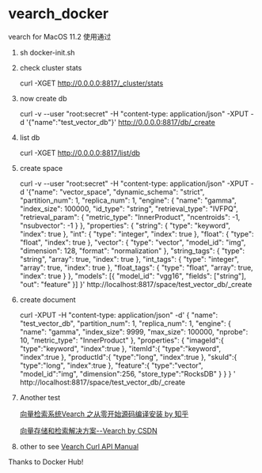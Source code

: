 # vearch_docker

vearch for MacOS 11.2 使用通过

1. sh docker-init.sh

2. check cluster stats

   curl -XGET http://0.0.0.0:8817/_cluster/stats

3. now create db

   curl -v --user "root:secret" -H "content-type: application/json" -XPUT -d '{"name":"test_vector_db"}' http://0.0.0.0:8817/db/_create

4. list db

   curl -XGET http://0.0.0.0:8817/list/db

5. create space

   curl -v --user "root:secret" -H "content-type: application/json" -XPUT -d  '{"name": "vector_space",
   	"dynamic_schema": "strict",
   	"partition_num": 1,
   	"replica_num": 1,
   	"engine": {
   		"name": "gamma",
   		"index_size": 100000,
   		"id_type": "string",
   		"retrieval_type": "IVFPQ",
   		"retrieval_param": {
   			"metric_type": "InnerProduct",
   			"ncentroids": -1,
   			"nsubvector": -1
   		}
   	},
   	"properties": {
   		"string": {
   			"type": "keyword",
   			"index": true
   		},
   		"int": {
   			"type": "integer",
   			"index": true
   		},
   		"float": {
   			"type": "float",
   			"index": true
   		},
   		"vector": {
   			"type": "vector",
   			"model_id": "img",
   			"dimension": 128,
   			"format": "normalization"
   		},
   		"string_tags": {
   			"type": "string",
   			"array": true,
   			"index": true
   		},
   		"int_tags": {
   			"type": "integer",
   			"array": true,
   			"index": true
   		},
   		"float_tags": {
   			"type": "float",
   			"array": true,
   			"index": true
   		}
   	},
   	"models": [{
   		"model_id": "vgg16",
   		"fields": ["string"],
   		"out": "feature"
   	}]
   }'  http://localhost:8817/space/test_vector_db/_create

6. create document

   curl -XPUT -H "content-type: application/json" -d' { "name": "test_vector_db", "partition_num": 1, "replica_num": 1, "engine": { "name": "gamma", "index_size": 9999, "max_size": 100000, "nprobe": 10, "metric_type": "InnerProduct" }, "properties": { "imageId":{ "type":"keyword", "index":true }, "itemId":{ "type":"keyword", "index":true }, "productId":{ "type":"long", "index":true }, "skuId":{ "type":"long", "index":true }, "feature":{ "type":"vector", "model_id":"img", "dimension":256, "store_type":"RocksDB" } } } ' http://localhost:8817/space/test_vector_db/_create

7. Another test

   [向量检索系统Vearch 之从零开始源码编译安装 by 知乎](https://zhuanlan.zhihu.com/p/118640909)

   [向量存储和检索解决方案--Vearch by CSDN](https://blog.csdn.net/yinpengfei1124/article/details/109187458)

8. other to see [Vearch Curl API Manual](https://github.com/vearch/vearch/blob/master/docs/APILowLevel.md)

Thanks to Docker Hub!
